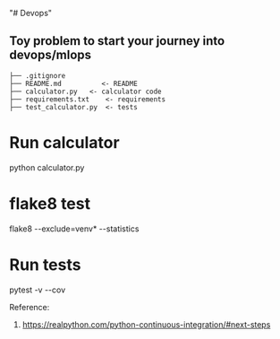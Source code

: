 "# Devops" 

Toy problem to start your journey into devops/mlops
------------
    ├── .gitignore
    ├── README.md          <- README
    ├── calculator.py   <- calculator code
    ├── requirements.txt    <- requirements
    ├── test_calculator.py  <- tests

# Run calculator
python calculator.py

# flake8 test
flake8 --exclude=venv* --statistics
# Run tests
pytest -v --cov

Reference:
1) https://realpython.com/python-continuous-integration/#next-steps
